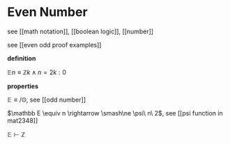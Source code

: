 # Even Number

see [[math notation]], [[boolean logic]], [[number]]

see [[even odd proof examples]]

**definition**

$\mathbb E n \equiv \mathbb Z k \land n = 2k : 0$

**properties**

$\mathbb E \equiv /\mathbb O$, see [[odd number]]

$\mathbb E \equiv n \rightarrow \smash\ne \psi\ n\ 2$, see [[psi function in mat2348]]

$\mathbb E \vdash \mathbb Z$
